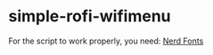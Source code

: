 # simple-rofi-wifimenu

For the script to work properly, you need: [Nerd Fonts](https://github.com/ryanoasis/nerd-fonts)
